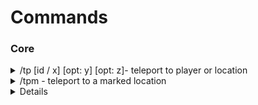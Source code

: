 # Commands

### Core

<details>

<summary>/tp [id / x] [opt: y] [opt: z]- teleport to player or location</summary>

Teleports you to either a player with the given `id` or to a given `x, y, z` location

**Permission level:** admin

* **id or x** - (required) The player id or x coordinate
* **y** - (optional) The y coordinate (required if using x for the first argument)
* **z** - (optional) The z coordinate (required if using x for the first argument)

</details>

<details>

<summary>/tpm - teleport to a marked location</summary>

Teleports you to the marked location on the map.

**Permission level:** admin

</details>

<details>

<details>

<summary>/noclip - toggle noclip on/off</summary>

Allows you to fly around the map.

**Permission level:** admin

</details>

<details>

<summary>/togglepvp - toggle PVP on server</summary>

Toggles Player vs Player mode on the server

**Permission level:** admin

</details>

<details>

<summary>/addpermission [id] [permission] - gives a player a permission</summary>

Gives a player with the given `id` the given `permission` level. The player must be online.

**Permission level:** god

</details>

<details>

<summary>/removepermission [id] [permission] - removes a player permission</summary>

Removes the given `permission` from the player with the given `id`. The player must be online.

**Permission level:** god

</details>

<details>

<summary>/openserver - open the server for everyone</summary>

Opens the server allowing everyone to join.

**Permission level:** admin

</details>

<details>

<summary>/closeserver [reason] - close the server for people without permission</summary>

Closes the server for people without the correct permission. Kicks any players currently online without the required permission giving the `reason` in the kick message.&#x20;

**Permission level:** admin

</details>

<details>

<summary>/wagon [model] - spawns a wagon</summary>

Spawns a wagon of the given `model` type.

**Permission level:** admin

</details>

<details>

<summary>/horse [model] - spawns a horse</summary>

Spawns a horse of the given `model` type.

**Permission level:** admin

</details>

<details>

<summary>/dv - delete vehicle</summary>

Deletes the vehicle you are sitting in or deletes all vehicles within 5.0 units of your position.

**Permission level:** admin

</details>

<details>

<summary>/givemoney [id] [type] [amount] - give money to a player</summary>

Gives money to a player

**Permission level:** admin

* **id** - (required) The `id` of the player
* **type** - (required) The money type \[cash, bank etc...]
* **amount** - (required) The amount to give

</details>

<details>

<summary>/setmoney [id] [type] [amount] - set the amount of money a player has</summary>

Sets the amount of money a player has.

**Permission level:** admin

* **id** - (required) The `id` of the player
* **type** - (required) The money type \[cash, bank etc...]
* **amount** - (required) The amount to set

</details>

<details>

<summary>/job - display your current job</summary>

Displays your current job name and grade

**Permission level:** user

</details>

<details>

<summary>/setjob [id] [job] [grade] - sets a players job</summary>

Sets a player with the given `id` to have the given `job` with the given `grade`

**Permission level:** admin

* **id -** (required) The `id` of the player
* **job** - (required) The job name
* **grade** - (required) The job grade

</details>

<details>

<summary>/gang - display your current gang</summary>

Displays your current gang name and grade

**Permission level:** user

</details>

<details>

<summary>/setgang [id] [gang] [grade] - sets a players gang</summary>

Sets a player with the given `id` to be part of the given `gang` with the given `grade`

**Permission level:** admin

* **id** - (required) The `id` of the player
* **gang** - (required) The gang name
* **grade** (required) The gang grade

</details>

<details>

<summary>/clearinv [opt: id]- clears a players inventory</summary>

Clears the inventory of a player with the given `id` or your own inventory if no `id` is given

**Permission level:** admin

* **id** - (optional) The id of a player

</details>


<details>

<summary>/giveitem [id] [item] [amount]- give items a players inventory</summary>

Give An Item to player

**Permission level:** admin

* **id** - The id of a player
* **item** - The itenm of shared/items.lua
* **amount** - (optional) The amount item recive of a player

</details>

<details>

<summary>/randomitems - give random items a players inventory</summary>

Give Random Items

**Permission level:** god

</details>

<details>

<summary>/resetinv [type] [id] - reset Inventory</summary>

Reset the inventory of type and id/plate (ID of stash or license plate)

* **type** - The type of stash / trunk / glovebox
* **id** - The id of stash or license plate

**Permission level:** admin

</details>

<details>

<summary>/id - will notify of your server ID</summary>

Notify you of your server ID

**Permission level:** user

</details>

<details>

<summary>/cid - will notify of your citizen ID</summary>

Notify you of your citizen ID

**Permission level:** user

</details>

<details>

<summary>/rob - rob Player</summary>

Stealing between players, when the target has his hands raised

**Permission level:** user

</details>

<details>
<summary>/loadskin - Refresh Skin</summary>

Refresh Skin player

**Permission level:** user

</details>

<details>

<summary>/customweapon - Custom Skin wepaon</summary>

Access to the menu of components, materials and engravings

**Permission level:** admin

</details>

<details>

<summary>/w_inspect - Opens the inpect Weapon</summary>

Access to the info of weapon

**Permission level:** admin

</details>

<details>

<summary>/loadweapon - Refresh Skin wepaon player</summary>

Refresh Skin wepaon player

**Permission level:** user

</details>

<details>

<summary>/addressbook', Player Addressbookr</summary>

Access to Personal Addressbook

**Permission level:** user

</details>
